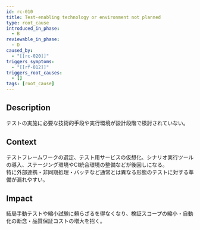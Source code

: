 ```yaml
---
id: rc-010
title: Test-enabling technology or environment not planned
type: root_cause
introduced_in_phase:
  - B
reviewable_in_phase:
  - D
caused_by:
  - "[[rc-020]]"
triggers_symptoms:
  - "[[rf-012]]"
triggers_root_causes:
  - []
tags: [root_cause]
---
```


## Description
テストの実施に必要な技術的手段や実行環境が設計段階で検討されていない。

## Context
テストフレームワークの選定、テスト用サービスの仮想化、シナリオ実行ツールの導入、ステージング環境やCI統合環境の整備などが後回しになる。  
特に外部連携・非同期処理・バッチなど通常とは異なる形態のテストに対する準備が漏れやすい。

## Impact
結局手動テストや縮小試験に頼らざるを得なくなり、検証スコープの縮小・自動化の断念・品質保証コストの増大を招く。